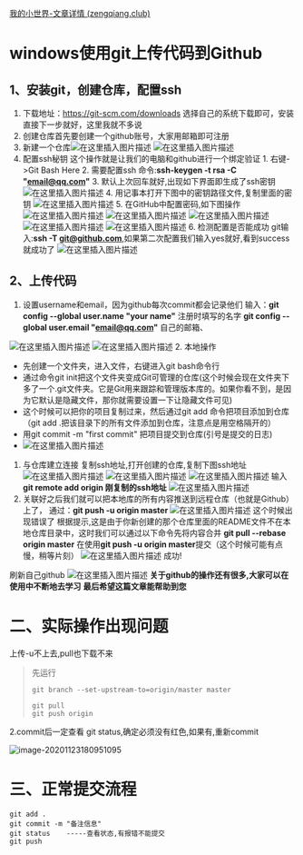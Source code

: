 



[我的小世界-文章详情 (zengqiang.club)](http://zengqiang.club/blog/35)

# windows使用git上传代码到Github

## 1、安装git，创建仓库，配置ssh

1. 下载地址：https://git-scm.com/downloads 选择自己的系统下载即可，安装直接下一步就好，这里我就不多说
2. 创建仓库首先要创建一个github账号，大家用邮箱即可注册
3. 新建一个仓库![在这里插入图片描述](https://img-blog.csdnimg.cn/20200418121447613.png?x-oss-process=image/watermark,type_ZmFuZ3poZW5naGVpdGk,shadow_10,text_aHR0cHM6Ly9ibG9nLmNzZG4ubmV0L3FxXzQyMzg5ODcz,size_16,color_FFFFFF,t_70#pic_center) ![在这里插入图片描述](https://img-blog.csdnimg.cn/20200418121528650.png?x-oss-process=image/watermark,type_ZmFuZ3poZW5naGVpdGk,shadow_10,text_aHR0cHM6Ly9ibG9nLmNzZG4ubmV0L3FxXzQyMzg5ODcz,size_16,color_FFFFFF,t_70#pic_center)
4. 配置ssh秘钥 这个操作就是让我们的电脑和github进行一个绑定验证 1. 右键->Git Bash Here 2. 需要配置ssh 命令:**ssh-keygen -t rsa -C "email@qq.com"** 3. 默认上次回车就好,出现如下界面即生成了ssh密钥 ![在这里插入图片描述](https://img-blog.csdnimg.cn/20200418161322952.png?x-oss-process=image/watermark,type_ZmFuZ3poZW5naGVpdGk,shadow_10,text_aHR0cHM6Ly9ibG9nLmNzZG4ubmV0L3FxXzQyMzg5ODcz,size_16,color_FFFFFF,t_70#pic_center) 4. 用记事本打开下图中的密钥路径文件,复制里面的密钥 ![在这里插入图片描述](https://img-blog.csdnimg.cn/20200418161526723.png?x-oss-process=image/watermark,type_ZmFuZ3poZW5naGVpdGk,shadow_10,text_aHR0cHM6Ly9ibG9nLmNzZG4ubmV0L3FxXzQyMzg5ODcz,size_16,color_FFFFFF,t_70#pic_center) 5. 在GitHub中配置密码,如下图操作 ![在这里插入图片描述](https://img-blog.csdnimg.cn/20200418162108851.png?x-oss-process=image/watermark,type_ZmFuZ3poZW5naGVpdGk,shadow_10,text_aHR0cHM6Ly9ibG9nLmNzZG4ubmV0L3FxXzQyMzg5ODcz,size_16,color_FFFFFF,t_70#pic_center) ![在这里插入图片描述](https://img-blog.csdnimg.cn/20200418162155508.png?x-oss-process=image/watermark,type_ZmFuZ3poZW5naGVpdGk,shadow_10,text_aHR0cHM6Ly9ibG9nLmNzZG4ubmV0L3FxXzQyMzg5ODcz,size_16,color_FFFFFF,t_70#pic_center) ![在这里插入图片描述](https://img-blog.csdnimg.cn/20200418162211117.png?x-oss-process=image/watermark,type_ZmFuZ3poZW5naGVpdGk,shadow_10,text_aHR0cHM6Ly9ibG9nLmNzZG4ubmV0L3FxXzQyMzg5ODcz,size_16,color_FFFFFF,t_70#pic_center) ![在这里插入图片描述](https://img-blog.csdnimg.cn/20200418162240183.png?x-oss-process=image/watermark,type_ZmFuZ3poZW5naGVpdGk,shadow_10,text_aHR0cHM6Ly9ibG9nLmNzZG4ubmV0L3FxXzQyMzg5ODcz,size_16,color_FFFFFF,t_70#pic_center) ![在这里插入图片描述](https://img-blog.csdnimg.cn/20200418162252105.png?x-oss-process=image/watermark,type_ZmFuZ3poZW5naGVpdGk,shadow_10,text_aHR0cHM6Ly9ibG9nLmNzZG4ubmV0L3FxXzQyMzg5ODcz,size_16,color_FFFFFF,t_70#pic_center) 6. 检测配置是否能成功 git输入:**ssh -T git@github.com**,如果第二次配置我们输入yes就好,看到success就成功了 ![在这里插入图片描述](https://img-blog.csdnimg.cn/2020041816262751.png?x-oss-process=image/watermark,type_ZmFuZ3poZW5naGVpdGk,shadow_10,text_aHR0cHM6Ly9ibG9nLmNzZG4ubmV0L3FxXzQyMzg5ODcz,size_16,color_FFFFFF,t_70#pic_center)

## 2、上传代码

1. 设置username和email，因为github每次commit都会记录他们 输入：**git config --global user.name "your name"** 注册时填写的名字 **git config --global user.email "email@qq.com"** 自己的邮箱、

![在这里插入图片描述](https://img-blog.csdnimg.cn/20200418163521116.png?x-oss-process=image/watermark,type_ZmFuZ3poZW5naGVpdGk,shadow_10,text_aHR0cHM6Ly9ibG9nLmNzZG4ubmV0L3FxXzQyMzg5ODcz,size_16,color_FFFFFF,t_70#pic_center) ![在这里插入图片描述](https://img-blog.csdnimg.cn/20200418163533999.png#pic_center) 2. 本地操作

- 先创建一个文件夹，进入文件，右键进入git bash命令行
- 通过命令git init把这个文件夹变成Git可管理的仓库(这个时候会现在文件夹下多了一个.git文件夹。它是Git用来跟踪和管理版本库的。如果你看不到，是因为它默认是隐藏文件，那你就需要设置一下让隐藏文件可见)
- 这个时候可以把你的项目复制过来，然后通过git add 命令把项目添加到仓库（git add .把该目录下的所有文件添加到仓库，注意点是用空格隔开的）
- 用git commit -m "first commit" 把项目提交到仓库(引号是提交的日志)
- ![在这里插入图片描述](https://img-blog.csdnimg.cn/20200419212204794.png?x-oss-process=image/watermark,type_ZmFuZ3poZW5naGVpdGk,shadow_10,text_aHR0cHM6Ly9ibG9nLmNzZG4ubmV0L3FxXzQyMzg5ODcz,size_16,color_FFFFFF,t_70#pic_center)

1. 与仓库建立连接 复制ssh地址,打开创建的仓库,复制下图ssh地址 ![在这里插入图片描述](https://img-blog.csdnimg.cn/20200418164044140.png?x-oss-process=image/watermark,type_ZmFuZ3poZW5naGVpdGk,shadow_10,text_aHR0cHM6Ly9ibG9nLmNzZG4ubmV0L3FxXzQyMzg5ODcz,size_16,color_FFFFFF,t_70#pic_center) ![在这里插入图片描述](https://img-blog.csdnimg.cn/20200418164058899.png?x-oss-process=image/watermark,type_ZmFuZ3poZW5naGVpdGk,shadow_10,text_aHR0cHM6Ly9ibG9nLmNzZG4ubmV0L3FxXzQyMzg5ODcz,size_16,color_FFFFFF,t_70#pic_center) ![在这里插入图片描述](https://img-blog.csdnimg.cn/20200418164112482.png?x-oss-process=image/watermark,type_ZmFuZ3poZW5naGVpdGk,shadow_10,text_aHR0cHM6Ly9ibG9nLmNzZG4ubmV0L3FxXzQyMzg5ODcz,size_16,color_FFFFFF,t_70#pic_center) 输入**git remote add origin 刚复制的ssh地址** ![在这里插入图片描述](https://img-blog.csdnimg.cn/20200419211354660.png#pic_center)
2. 关联好之后我们就可以把本地库的所有内容推送到远程仓库（也就是Github）上了， 通过：**git push -u origin master** ![在这里插入图片描述](https://img-blog.csdnimg.cn/20200419212349282.png#pic_center) 这个时候出现错误了 根据提示,这是由于你新创建的那个仓库里面的README文件不在本地仓库目录中，这时我们可以通过以下命令先将内容合并 **git pull --rebase origin master** 在使用**git push -u origin master**提交（这个时候可能有点慢，稍等片刻） ![在这里插入图片描述](https://img-blog.csdnimg.cn/20200419212519209.png?x-oss-process=image/watermark,type_ZmFuZ3poZW5naGVpdGk,shadow_10,text_aHR0cHM6Ly9ibG9nLmNzZG4ubmV0L3FxXzQyMzg5ODcz,size_16,color_FFFFFF,t_70#pic_center) 成功!

刷新自己github ![在这里插入图片描述](https://img-blog.csdnimg.cn/20200419212611867.png?x-oss-process=image/watermark,type_ZmFuZ3poZW5naGVpdGk,shadow_10,text_aHR0cHM6Ly9ibG9nLmNzZG4ubmV0L3FxXzQyMzg5ODcz,size_16,color_FFFFFF,t_70#pic_center) **关于github的操作还有很多,大家可以在使用中不断地去学习** **最后希望这篇文章能帮助到您**





# 二、实际操作出现问题

上传-u不上去,pull也下载不来

>先运行 
>
>```
>git branch --set-upstream-to=origin/master master
>
>git pull
>git push origin
>```
>
>

2.commit后一定查看 git status,确定必须没有红色,如果有,重新commit

![image-20201123180951095](../../AppData/Roaming/Typora/typora-user-images/image-20201123180951095.png)

# 三、正常提交流程

```
git add .
git commit -m "备注信息"
git status    -----查看状态,有报错不能提交
git push
```


